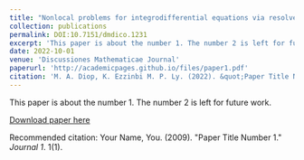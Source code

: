 ```yaml
---
title: "Nonlocal problems for integrodifferential equations via resolvent operators and optimal controls"
collection: publications
permalink: DOI:10.7151/dmdico.1231
excerpt: 'This paper is about the number 1. The number 2 is left for future work.'
date: 2022-10-01
venue: 'Discussiones Mathematicae Journal'
paperurl: 'http://academicpages.github.io/files/paper1.pdf'
citation: 'M. A. Diop, K. Ezzinbi M. P. Ly. (2022). &quot;Paper Title Number 1.&quot; <i> Discussiones Mathematicae </i>. 1(1).'
---
```

This paper is about the number 1. The number 2 is left for future work.

[Download paper here](http://academicpages.github.io/files/paper1.pdf)

Recommended citation: Your Name, You. (2009). "Paper Title Number 1." <i>Journal 1</i>. 1(1).
